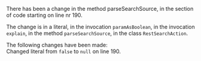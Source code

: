 There has been a change in the method parseSearchSource, in the section of code starting on line nr 190.
  
The change is in a literal, in the invocation ```paramAsBoolean```, in the invocation ```explain```, in the method ```parseSearchSource```, in the class ```RestSearchAction```.
  
The following changes have been made:  
Changed literal from ```false``` to ```null``` on line 190.  
